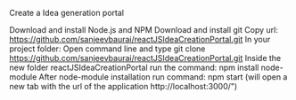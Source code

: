 Create a Idea generation portal 

Download and install Node.js and NPM
Download and install git
Copy url: https://github.com/sanjeevbaurai/reactJSIdeaCreationPortal.git
In your project folder: Open command line and type git clone  https://github.com/sanjeevbaurai/reactJSIdeaCreationPortal.git 
Inside the new folder reactJSIdeaCreationPortal run the command: npm install node-module
After node-module installation run command: npm start (will open a new tab with the url of the application http://localhost:3000/")




